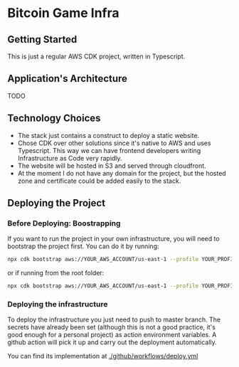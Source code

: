 # Bitcoin Game Infra

## Getting Started

This is just a regular AWS CDK project, written in Typescript.

## Application's Architecture

TODO

## Technology Choices

- The stack just contains a construct to deploy a static website.
- Chose CDK over other solutions since it's native to AWS and uses Typescript. This way we can have
  frontend developers writing Infrastructure as Code very rapidly.
- The website will be hosted in S3 and served through cloudfront.
- At the moment I do not have any domain for the project, but the hosted zone and certificate could
  be added easily to the stack.

## Deploying the Project

### Before Deploying: Boostrapping

If you want to run the project in your own infrastructure, you will need to bootstrap the project
first. You can do it by running:

```sh
npx cdk bootstrap aws://YOUR_AWS_ACCOUNT/us-east-1 --profile YOUR_PROFILE
```

or if running from the root folder:

```sh
npx cdk bootstrap aws://YOUR_AWS_ACCOUNT/us-east-1 --profile YOUR_PROFILE --workspace=infra
```

### Deploying the infrastructure

To deploy the infrastructure you just need to push to master branch. The secrets have already been
set (although this is not a good practice, it's good enough for a personal project) as action
environment variables. A github action will pick it up and carry out the deployment automatically.

You can find its implementation at
[./github/workflows/deploy.yml](../../.github/workflows/deploy.yml)
